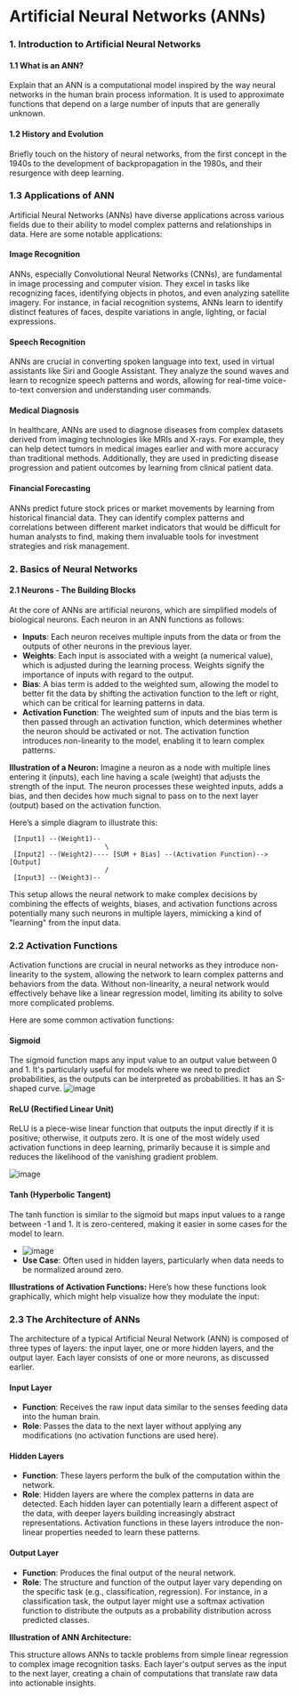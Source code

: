 #  Artificial Neural Networks (ANNs)

### **1. Introduction to Artificial Neural Networks**

#### **1.1 What is an ANN?**
Explain that an ANN is a computational model inspired by the way neural networks in the human brain process information. It is used to approximate functions that depend on a large number of inputs that are generally unknown.

#### **1.2 History and Evolution**
Briefly touch on the history of neural networks, from the first concept in the 1940s to the development of backpropagation in the 1980s, and their resurgence with deep learning.

### 1.3 Applications of ANN

Artificial Neural Networks (ANNs) have diverse applications across various fields due to their ability to model complex patterns and relationships in data. Here are some notable applications:

#### **Image Recognition**
ANNs, especially Convolutional Neural Networks (CNNs), are fundamental in image processing and computer vision. They excel in tasks like recognizing faces, identifying objects in photos, and even analyzing satellite imagery. For instance, in facial recognition systems, ANNs learn to identify distinct features of faces, despite variations in angle, lighting, or facial expressions.

#### **Speech Recognition**
ANNs are crucial in converting spoken language into text, used in virtual assistants like Siri and Google Assistant. They analyze the sound waves and learn to recognize speech patterns and words, allowing for real-time voice-to-text conversion and understanding user commands.

#### **Medical Diagnosis**
In healthcare, ANNs are used to diagnose diseases from complex datasets derived from imaging technologies like MRIs and X-rays. For example, they can help detect tumors in medical images earlier and with more accuracy than traditional methods. Additionally, they are used in predicting disease progression and patient outcomes by learning from clinical patient data.

#### **Financial Forecasting**
ANNs predict future stock prices or market movements by learning from historical financial data. They can identify complex patterns and correlations between different market indicators that would be difficult for human analysts to find, making them invaluable tools for investment strategies and risk management.

### 2. Basics of Neural Networks

#### 2.1 Neurons - The Building Blocks

At the core of ANNs are artificial neurons, which are simplified models of biological neurons. Each neuron in an ANN functions as follows:

- **Inputs**: Each neuron receives multiple inputs from the data or from the outputs of other neurons in the previous layer.
- **Weights**: Each input is associated with a weight (a numerical value), which is adjusted during the learning process. Weights signify the importance of inputs with regard to the output.
- **Bias**: A bias term is added to the weighted sum, allowing the model to better fit the data by shifting the activation function to the left or right, which can be critical for learning patterns in data.
- **Activation Function**: The weighted sum of inputs and the bias term is then passed through an activation function, which determines whether the neuron should be activated or not. The activation function introduces non-linearity to the model, enabling it to learn complex patterns.

**Illustration of a Neuron:**
Imagine a neuron as a node with multiple lines entering it (inputs), each line having a scale (weight) that adjusts the strength of the input. The neuron processes these weighted inputs, adds a bias, and then decides how much signal to pass on to the next layer (output) based on the activation function.

Here’s a simple diagram to illustrate this:

```
 [Input1] --(Weight1)--
                        \
 [Input2] --(Weight2)---- [SUM + Bias] --(Activation Function)--> [Output]
                        /
 [Input3] --(Weight3)--
```

This setup allows the neural network to make complex decisions by combining the effects of weights, biases, and activation functions across potentially many such neurons in multiple layers, mimicking a kind of "learning" from the input data.


### 2.2 Activation Functions

Activation functions are crucial in neural networks as they introduce non-linearity to the system, allowing the network to learn complex patterns and behaviors from the data. Without non-linearity, a neural network would effectively behave like a linear regression model, limiting its ability to solve more complicated problems.

Here are some common activation functions:

#### **Sigmoid**
The sigmoid function maps any input value to an output value between 0 and 1. It's particularly useful for models where we need to predict probabilities, as the outputs can be interpreted as probabilities. It has an S-shaped curve.
![image](https://github.com/user-attachments/assets/93bfc00d-d60a-4827-8922-d44d4280e3c9)


#### **ReLU (Rectified Linear Unit)**
ReLU is a piece-wise linear function that outputs the input directly if it is positive; otherwise, it outputs zero. It is one of the most widely used activation functions in deep learning, primarily because it is simple and reduces the likelihood of the vanishing gradient problem.

![image](https://github.com/user-attachments/assets/c0604e2b-9150-4f33-bd6f-1f17e87a142e)


#### **Tanh (Hyperbolic Tangent)**
The tanh function is similar to the sigmoid but maps input values to a range between -1 and 1. It is zero-centered, making it easier in some cases for the model to learn.
- ![image](https://github.com/user-attachments/assets/6d4053bd-dd1b-4134-a6a0-1ad4ce9a4d8f)
- **Use Case**: Often used in hidden layers, particularly when data needs to be normalized around zero.

**Illustrations of Activation Functions:**
Here’s how these functions look graphically, which might help visualize how they modulate the input:

### 2.3 The Architecture of ANNs

The architecture of a typical Artificial Neural Network (ANN) is composed of three types of layers: the input layer, one or more hidden layers, and the output layer. Each layer consists of one or more neurons, as discussed earlier.

#### **Input Layer**
- **Function**: Receives the raw input data similar to the senses feeding data into the human brain.
- **Role**: Passes the data to the next layer without applying any modifications (no activation functions are used here).

#### **Hidden Layers**
- **Function**: These layers perform the bulk of the computation within the network.
- **Role**: Hidden layers are where the complex patterns in data are detected. Each hidden layer can potentially learn a different aspect of the data, with deeper layers building increasingly abstract representations. Activation functions in these layers introduce the non-linear properties needed to learn these patterns.

#### **Output Layer**
- **Function**: Produces the final output of the neural network.
- **Role**: The structure and function of the output layer vary depending on the specific task (e.g., classification, regression). For instance, in a classification task, the output layer might use a softmax activation function to distribute the outputs as a probability distribution across predicted classes.

**Illustration of ANN Architecture:**

This structure allows ANNs to tackle problems from simple linear regression to complex image recognition tasks. Each layer's output serves as the input to the next layer, creating a chain of computations that translate raw data into actionable insights.

